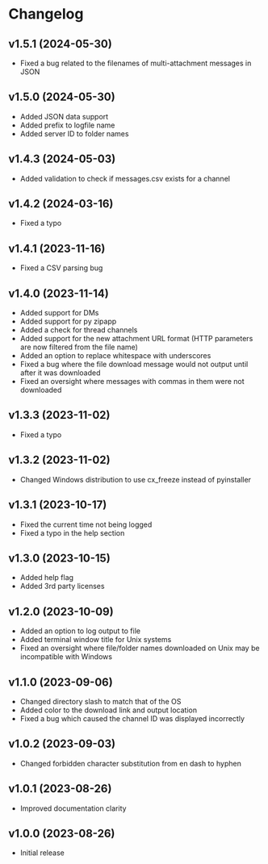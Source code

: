 Changelog
========================

v1.5.1 (2024-05-30)
------------------------
* Fixed a bug related to the filenames of multi-attachment messages in JSON

v1.5.0 (2024-05-30)
------------------------
* Added JSON data support
* Added prefix to logfile name
* Added server ID to folder names

v1.4.3 (2024-05-03)
------------------------
* Added validation to check if messages.csv exists for a channel

v1.4.2 (2024-03-16)
------------------------
* Fixed a typo

v1.4.1 (2023-11-16)
------------------------
* Fixed a CSV parsing bug

v1.4.0 (2023-11-14)
------------------------
* Added support for DMs
* Added support for py zipapp
* Added a check for thread channels
* Added support for the new attachment URL format (HTTP parameters are now filtered from the file name)
* Added an option to replace whitespace with underscores
* Fixed a bug where the file download message would not output until after it was downloaded
* Fixed an oversight where messages with commas in them were not downloaded

v1.3.3 (2023-11-02)
------------------------
* Fixed a typo

v1.3.2 (2023-11-02)
------------------------
* Changed Windows distribution to use cx_freeze instead of pyinstaller

v1.3.1 (2023-10-17)
------------------------
* Fixed the current time not being logged
* Fixed a typo in the help section

v1.3.0 (2023-10-15)
------------------------
* Added help flag
* Added 3rd party licenses

v1.2.0 (2023-10-09)
------------------------
* Added an option to log output to file
* Added terminal window title for Unix systems
* Fixed an oversight where file/folder names downloaded on Unix may be incompatible with Windows

v1.1.0 (2023-09-06)
------------------------
* Changed directory slash to match that of the OS
* Added color to the download link and output location
* Fixed a bug which caused the channel ID was displayed incorrectly

v1.0.2 (2023-09-03)
------------------------
* Changed forbidden character substitution from en dash to hyphen

v1.0.1 (2023-08-26)
------------------------
* Improved documentation clarity

v1.0.0 (2023-08-26)
------------------------
* Initial release
